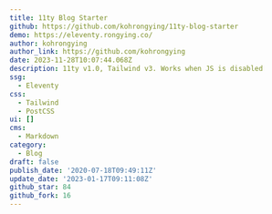 ```yaml
---
title: 11ty Blog Starter
github: https://github.com/kohrongying/11ty-blog-starter
demo: https://eleventy.rongying.co/
author: kohrongying
author_link: https://github.com/kohrongying
date: 2023-11-28T10:07:44.068Z
description: 11ty v1.0, Tailwind v3. Works when JS is disabled
ssg:
  - Eleventy
css:
  - Tailwind
  - PostCSS
ui: []
cms:
  - Markdown
category:
  - Blog
draft: false
publish_date: '2020-07-18T09:49:11Z'
update_date: '2023-01-17T09:11:08Z'
github_star: 84
github_fork: 16
---
```

